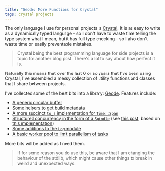 ```yaml
---
title: "Geode: More Functions for Crystal"
tags: crystal projects
---
```


The only language I use for personal projects is [Crystal](https://crystal-lang.org). It is as easy to write as a dynamically typed language - so I don't have to waste time telling the type system what I mean, but it has full type checking - so I also don't waste time on easily preventable mistakes.

> Crystal being the best programming language for side projects is a topic for another blog post. There's a lot to say about how perfect it is.

Naturally this means that over the last 6 or so years that I've been using Crystal, I've assembled a messy collection of utility functions and classes that I share between projects.

I've collected some of the best bits into a library: [Geode](https://github.com/willhbr/geode). Features include:

- [A generic circular buffer](https://github.com/willhbr/geode/blob/main/src/geode/circular_buffer.cr)
- [Some helpers to get build metadata](https://github.com/willhbr/geode/blob/main/src/geode/program_info.cr)
- [A more succinct `to_s` implementation for `Time::Span`](https://github.com/willhbr/geode/blob/main/src/geode/time_span.cr)
- [Structured concurrency in the form of a `Spindle`](https://github.com/willhbr/geode/blob/main/src/geode/spindle.cr) (see [this post](https://vorpus.org/blog/notes-on-structured-concurrency-or-go-statement-considered-harmful/), based on [this implementation](https://gist.github.com/straight-shoota/4437971943bae7000f03fabf3d814a2f))
- [Some additions to the `Log` module](https://github.com/willhbr/geode/blob/main/src/geode/log.cr)
- [A basic worker pool to limit parallelism of tasks](https://github.com/willhbr/geode/blob/main/src/geode/worker_pool.cr)

More bits will be added as I need them.

> If for some reason you do use this, be aware that I am changing the behaviour of the stdlib, which might cause other things to break in weird and unexpected ways.

